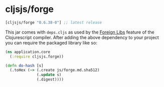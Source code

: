 # cljsjs/forge

[](dependency)
```clojure
[cljsjs/forge "0.6.38-0"] ;; latest release
```
[](/dependency)

This jar comes with `deps.cljs` as used by the [Foreign Libs][flibs] feature
of the Clojurescript compiler. After adding the above dependency to your project
you can require the packaged library like so:

```clojure
(ns application.core
  (:require cljsjs.forge))

(defn do-hash [s]
  (.toHex (-> (.create js/forge.md.sha512)
              (.update s)
              (.digest))))
```

[flibs]: https://github.com/clojure/clojurescript/wiki/Packaging-Foreign-Dependencies
